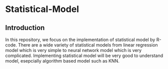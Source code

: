 # Statistical-Model

## Introduction
In this repository, we focus on the implementation of statistical model by R-code.
There are a wide variety of statistical models from linear regression model which is very simple to neural network model which is very complicated.
Implementing statistical model will be very good to understand model, esepcially algorithm based model such as KNN.
